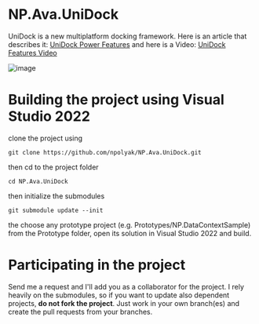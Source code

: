 # NP.Ava.UniDock
UniDock is a new multiplatform docking framework. Here is an article that describes it: [UniDock Power Features](https://www.codeproject.com/Articles/5316702/UniDock-A-New-Multiplatform-UI-Docking-Framework-U) and here is a Video: [UniDock Features Video](https://www.youtube.com/watch?v=BSEJRS4KyTA)

![image](https://user-images.githubusercontent.com/2833722/141693992-ecc73de5-32a0-4520-88e2-75640224c6ee.png)

# Building the project using Visual Studio 2022
clone the project using 

    git clone https://github.com/npolyak/NP.Ava.UniDock.git

then cd to the project folder

    cd NP.Ava.UniDock

then initialize the submodules

    git submodule update --init

the choose any prototype project (e.g. Prototypes/NP.DataContextSample) from the Prototype folder, open its solution in Visual Studio 2022 and build.

# Participating in the project
Send me a request and I'll add you as a collaborator for the project. I rely heavily on the submodules, so if you want to update also dependent projects, **do not fork the project**. Just work in your own branch(es) and create the pull requests from your branches.

